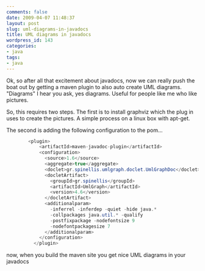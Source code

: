 ```yaml
---
comments: false
date: 2009-04-07 11:48:37
layout: post
slug: uml-diagrams-in-javadocs
title: UML diagrams in javadocs
wordpress_id: 143
categories:
- java
tags:
- java
---
```


Ok, so after all that excitement about javadocs, now we can really push the boat out by getting a maven plugin to also auto create UML diagrams. "Diagrams" I hear you ask, yes diagrams. Useful for people like me who like pictures.

So, this requires two steps. The first is to install graphviz which the plug in uses to create the pictures. A simple process on a linux box with apt-get.

The second is adding the following configuration to the pom...

``` java    
    	<plugin>
            <artifactId>maven-javadoc-plugin</artifactId>
            <configuration>
              <source>1.6</source>
              <aggregate>true</aggregate>
              <doclet>gr.spinellis.umlgraph.doclet.UmlGraphDoc</doclet>
              <docletArtifact>
                <groupId>gr.spinellis</groupId>
                <artifactId>UmlGraph</artifactId>
                <version>4.6</version>
              </docletArtifact>
              <additionalparam>
                -inferrel -inferdep -quiet -hide java.*
                -collpackages java.util.* -qualify
                -postfixpackage -nodefontsize 9
                -nodefontpackagesize 7
              </additionalparam>
            </configuration>
          </plugin>
```

now, when you build the maven site you get nice UML diagrams in your javadocs
